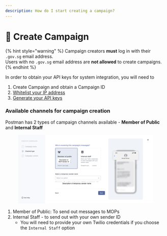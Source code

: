 ```yaml
---
description: How do I start creating a campaign?
---
```


# 📢 Create Campaign

{% hint style="warning" %}
Campaign creators **must** log in with their `.gov.sg` email address. \
Users with no `.gov.sg` email address are **not allowed** to create campaigns.&#x20;
{% endhint %}

In order to obtain your API keys for system integration, you will need to&#x20;

1. Create Campaign and obtain a Campaign ID
2. [Whitelist your IP address](campaign-settings.md#ip-address-whitelisting)
3. [Generate your API keys](campaign-settings.md#api-keys)

### Available channels for campaign creation

Postman has 2 types of campaign channels available - **Member of Public** and **Internal Staff**

<figure><img src="../.gitbook/assets/Step 2_ Gov.sg selected.png" alt=""><figcaption></figcaption></figure>

1. Member of Public: To send out messages to MOPs
2. Internal Staff - to send out with your own sender ID
   * You will need to provide your own Twilio credentials if you choose the `Internal Staff` option

###
